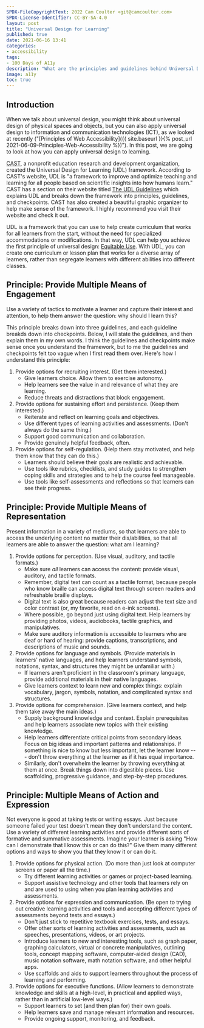 ```yaml
---
SPDX-FileCopyrightText: 2022 Cam Coulter <git@camcoulter.com>
SPDX-License-Identifier: CC-BY-SA-4.0
layout: post
title: "Universal Design for Learning"
published: true
date: 2021-06-16 13:41
categories:
- accessibility
tags:
- 100 Days of A11y
description: "What are the principles and guidelines behind Universal Design for Learning?"
image: a11y
toc: true
---
```


## Introduction

When we talk about universal design, you might think about universal design of physical spaces and objects, but you can also apply universal design to information and communication technologies (ICT), as we looked at recently ("[Principles of Web Accessibility]({{ site.baseurl }}{% post_url 2021-06-09-Principles-Web-Accessibility %})"). In this post, we are going to look at how you can apply universal design to learning.

[CAST](https://www.cast.org/), a nonprofit education research and development organization, created the Universal Design for Learning (UDL) framework. According to CAST's website, UDL is "a framework to improve and optimize teaching and learning for all people based on scientific insights into how humans learn." CAST has a section on their website titled [The UDL Guidelines](https://udlguidelines.cast.org/) which explains UDL and breaks down the framework into principles, guidelines, and checkpoints. CAST has also created a beautiful graphic organizer to help make sense of the framework. I highly recommend you visit their website and check it out.

UDL is a framework that you can use to help create curriculum that works for all learners from the start, without the need for specialized accommodations or modifications. In that way, UDL can help you achieve the first principle of universal design: [Equitable Use](http://universaldesign.ie/What-is-Universal-Design/The-7-Principles/#p1). With UDL, you can create one curriculum or lesson plan that works for a diverse array of learners, rather than segregate learners with different abilities into different classes.

## Principle: Provide Multiple Means of Engagement

Use a variety of tactics to motivate a learner and capture their interest and attention, to help them answer the question: why should I learn this?

This principle breaks down into three guidelines, and each guideline breakds down into checkpoints. Below, I will state the guidelines, and then explain them in my own words. I think the guidelines and checkpoints make sense once you understand the framework, but to me the guidelines and checkpoints felt too vague when I first read them over. Here's how I understand this principle:

1. Provide options for recruiting interest. (Get them interested.)
	* Give learners choice. Allow them to exercise autonomy.
	* Help learners see the value in and relevance of what they are learning.
	* Reduce threats and distractions that block engagement.
2. Provide options for sustaining effort and persistence. (Keep them interested.)
	* Reiterate and reflect on learning goals and objectives.
	* Use different types of learning activities and assessments. (Don't always do the same thing.)
	* Support good communication and collaboration.
	* Provide genuinely helpful feedback, often.
3. Provide options for self-regulation. (Help them stay motivated, and help them know that they can do this.)
	* Learners should believe their goals are realistic and achievable.
	* Use tools like rubrics, checklists, and study guides to strengthen coping skills and strategies and to help the course feel manageable.
	* Use tools like self-assessments and reflections so that learners can see their progress.

## Principle: Provide Multiple Means of Representation

Present information in a variety of mediums, so that learners are able to access the underlying content no matter their dis/abilities, so that all learners are able to answer the question: what am I learning?

1. Provide options for perception. (Use visual, auditory, and tactile formats.)
	* Make sure *all* learners can access the content: provide visual, auditory, and tactile formats.
	* Remember, digital text can count as a tactile format, because people who know braille can access digital text through screen readers and refreshable braille displays.
	* Digital text is also great because readers can adjust the text size and color contrast (or, my favorite, read on e-ink screens).
	* Where possible, go beyond just using digital text. Help learners by providing photos, videos, audiobooks, tactile graphics, and manipulatives.
	* Make sure auditory information is accessible to learners who are deaf or hard of hearing: provide captions, transcriptions, and descriptions of music and sounds.
2. Provide options for language and symbols. (Provide materials in learners' native languages, and help learners understand symbols, notations, syntax, and structures they might be unfamiliar with.)
	* If learners aren't proficient in the classroom's primary language, provide additional materials in their native languages.
	* Give learners context to learn new and complex things: explain vocabulary, jargon, symbols, notation, and complicated syntax and structures.
3. Provide options for comprehension. (Give learners context, and help them take away the main ideas.)
	* Supply background knowledge and context. Explain prerequisites and help learners associate new topics with their existing knowledge.
	* Help learners differentiate critical points from secondary ideas. Focus on big ideas and important patterns and relationships. If something is nice to know but less important, let the learner know --- don't throw everything at the learner as if it has equal importance.
	* Similarly, don't overwhelm the learner by throwing everything at them at once. Break things down into digestible pieces. Use scaffolding, progressive guidance, and step-by-step procedures.

## Principle: Multiple Means of Action and Expression

Not everyone is good at taking tests or writing essays. Just because someone failed your test doesn't mean they don't understand the content. Use a variety of different learning activities and provide different sorts of formative and summative assessments. Imagine your learner is asking "How can I demonstrate that I know this or can do this?" Give them many different options and ways to show you that they know it or can do it.

1. Provide options for physical action. (Do more than just look at computer screens or paper all the time.)
	* Try different learning activities or games or project-based learning.
	* Support assistive technology and other tools that learners rely on and are used to using when you plan learning activities and assessments.
2. Provide options for expression and communication. (Be open to trying out creative learning activities and tools and accepting different types of assessments beyond tests and essays.)
	* Don't just stick to repetitive textbook exercises, tests, and essays.
	* Offer other sorts of learning activities and assessments, such as speeches, presentations, videos, or art projects.
	* Introduce learners to new and interesting tools, such as graph paper, graphing calculators, virtual or concrete manipulatives, outlining tools, concept mapping software, computer-aided design (CAD), music notation software, math notation software, and other helpful apps.
	* Use scaffolds and aids to support learners throughout the process of learning and performing.
3. Provide options for executive functions. (Allow learners to demonstrate knowledge and skills at a high-level, in practical and applied ways, rather than in artificial low-level ways.)
	* Support learners to set (and then plan for) their own goals.
	* Help learners save and manage relevant information and resources.
	* Provide ongoing support, monitoring, and feedback.
